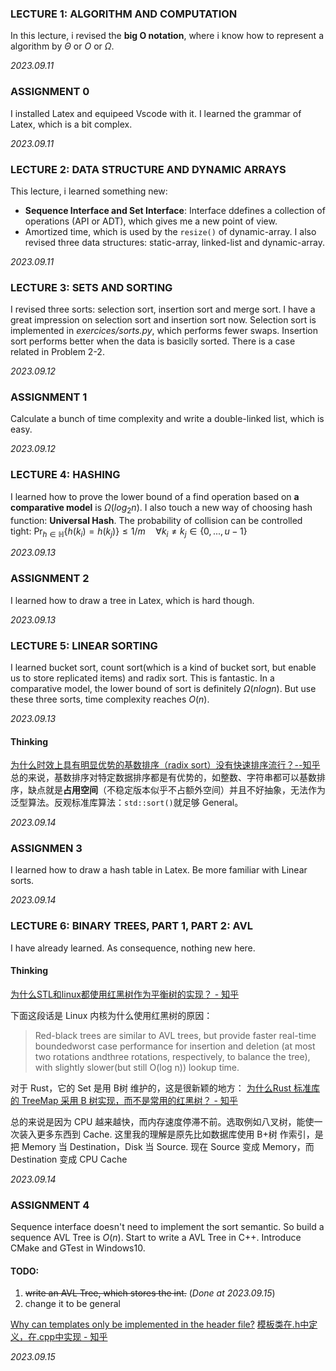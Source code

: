 ### LECTURE 1: ALGORITHM AND COMPUTATION
In this lecture, i revised the **big O notation**, where i know how to represent a algorithm by $\Theta$ or 
$O$ or $\Omega$.

*2023.09.11*

### ASSIGNMENT 0
I installed Latex and equipeed Vscode with it. I learned the grammar of Latex, which is a bit complex.

*2023.09.11*

### LECTURE 2: DATA STRUCTURE AND DYNAMIC ARRAYS
This lecture, i learned something new: 
- **Sequence Interface and Set Interface**: Interface ddefines a collection of operations (API or ADT), which gives me a new point of view.
- Amortized time, which is used by the `resize()` of dynamic-array.
I also revised three data structures: static-array, linked-list and dynamic-array.

*2023.09.11*

### LECTURE 3: SETS AND SORTING
I revised three sorts: selection sort, insertion sort and merge sort. I have a great impression on selection
sort and insertion sort now. Selection sort is implemented in *exercices/sorts.py*, which performs fewer swaps.
Insertion sort performs better when the data is basiclly sorted. There is a case related in Problem 2-2.

*2023.09.12*

### ASSIGNMENT 1
Calculate a bunch of time complexity and write a double-linked list, which is easy.

*2023.09.12*

### LECTURE 4:  HASHING
I learned how to prove the lower bound of a find operation based on **a comparative model** is $\Omega(log_2n)$.
I also touch a new way of choosing hash function: **Universal Hash**. The probability of collision can be 
controlled tight: $\mathop{Pr}_{h\in \mathbb{H}}\{h(k_i)=h(k_j)\}\le 1/m\quad \forall k_i\ne k_j\in \{0,...,u-1\}$

*2023.09.13*

### ASSIGNMENT 2
I learned how to draw a tree in Latex, which is hard though.

*2023.09.13*

### LECTURE 5: LINEAR SORTING
I learned bucket sort, count sort(which is a kind of bucket sort, but enable us to store replicated items) and
radix sort. This is fantastic. In a comparative model, the lower bound of sort is definitely $\Omega(nlogn)$.
But use these three sorts, time complexity reaches $O(n)$.

*2023.09.13*

#### Thinking
[为什么时效上具有明显优势的基数排序（radix sort）没有快速排序流行？--知乎](https://www.zhihu.com/question/27064078)
总的来说，基数排序对特定数据排序都是有优势的，如整数、字符串都可以基数排序，缺点就是**占用空间**（不稳定版本似乎不占额外空间）并且不好抽象，无法作为泛型算法。反观标准库算法：`std::sort()`就足够 General。

*2023.09.14*

### ASSIGNMEN 3
I learned how to draw a hash table in Latex. Be more familiar with Linear sorts.

*2023.09.14*

### LECTURE 6: BINARY TREES, PART 1, PART 2: AVL
I have already learned. As consequence, nothing new here.

#### Thinking
[为什么STL和linux都使用红黑树作为平衡树的实现？ - 知乎](https://www.zhihu.com/question/20545708)

下面这段话是 Linux 内核为什么使用红黑树的原因：
> Red-black trees are similar to AVL trees, but provide faster real-time boundedworst case performance for insertion and deletion (at most two rotations andthree rotations, respectively, to balance the tree), with slightly slower(but still O(log n)) lookup time.

对于 Rust，它的 Set 是用 B树 维护的，这是很新颖的地方：
[为什么Rust 标准库的 TreeMap 采用 B 树实现，而不是常用的红黑树？ - 知乎](https://www.zhihu.com/question/516912481)

总的来说是因为 CPU 越来越快，而内存速度停滞不前。选取例如八叉树，能使一次装入更多东西到 Cache.
这里我的理解是原先比如数据库使用 B+树 作索引，是把 Memory 当 Destination，Disk 当 Source. 现在 Source 变成 Memory，而 Destination 变成 CPU Cache 

*2023.09.14*

### ASSIGNMENT 4
Sequence interface doesn't need to implement the sort semantic. So build a sequence AVL Tree is $O(n)$. Start to write a AVL Tree in C++. Introduce CMake and GTest in Windows10.

#### TODO:
1. ~~write an AVL Tree, which stores the int.~~ (*Done at 2023.09.15*)
2. change it to be general

[Why can templates only be implemented in the header file?](https://stackoverflow.com/a/16493574)
[模板类在.h中定义，在.cpp中实现 - 知乎](https://zhuanlan.zhihu.com/p/147623943)

*2023.09.15*